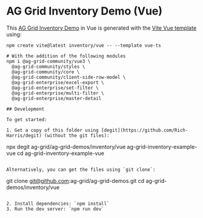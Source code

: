 # AG Grid Inventory Demo (Vue)

This [AG Grid Inventory Demo](https://ag-grid.com/example-inventory/) in Vue is generated with the [Vite Vue template](https://vitejs.dev/guide/) using:

```
npm create vite@latest inventory/vue -- --template vue-ts

# With the addition of the following modules
npm i @ag-grid-community/vue3 \
  @ag-grid-community/styles \
  @ag-grid-community/core \
  @ag-grid-community/client-side-row-model \
  @ag-grid-enterprise/excel-export \
  @ag-grid-enterprise/set-filter \
  @ag-grid-enterprise/multi-filter \
  @ag-grid-enterprise/master-detail

## Development

To get started:

1. Get a copy of this folder using [degit](https://github.com/Rich-Harris/degit) (without the git files):

   ```
   npx degit ag-grid/ag-grid-demos/inventory/vue ag-grid-inventory-example-vue
   cd ag-grid-inventory-example-vue
   ```

   Alternatively, you can get the files using `git clone`:

   ```
   git clone git@github.com:ag-grid/ag-grid-demos.git
   cd ag-grid-demos/inventory/vue
   ```

2. Install dependencies: `npm install`
3. Run the dev server: `npm run dev`
